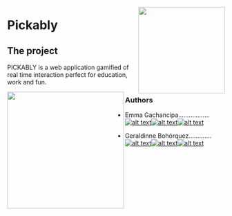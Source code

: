 <p>
<img width="200" src="https://i.imgur.com/WPGxbgM.png" align="right" >
</p>

# Pickably

## The project

PICKABLY is a web application gamified of real time interaction perfect for education, work and fun.

<p>
<img height="270" src="https://i.imgur.com/yRgQDZU.png" align="left" >
</p>

### Authors

-   Emma Gachancipa..................
[![alt text][1.1]][1][![alt text][3.1]][3][![alt text][4.1]][4]

-   Geraldinne Bohórquez.............
[![alt text][1.1]][5][![alt text][3.1]][7][![alt text][8.1]][8]

[1.1]: http://i.imgur.com/tXSoThF.png (Twitter)
[3.1]: http://i.imgur.com/0o48UoR.png (Github)
[4.1]: https://i.imgur.com/TJRr1iY.png (Linked[in])
[5.1]: http://i.imgur.com/tXSoThF.png (Twitter)
[7.1]: http://i.imgur.com/0o48UoR.png (Github)
[8.1]: https://i.imgur.com/TJRr1iY.png (Linked[in])

[1]: http://www.twitter.com/emm_coded
[3]: https://www.github.com/julgachancipa
[4]: https://www.linkedin.com/in/emma-juliana-gachancipa-castelblanco-4b3667188
[5]: https://twitter.com/geraldinnebohr
[7]: http://www.github.com/geraldinnebohr
[8]: https://www.linkedin.com/in/geraldinnebohr
